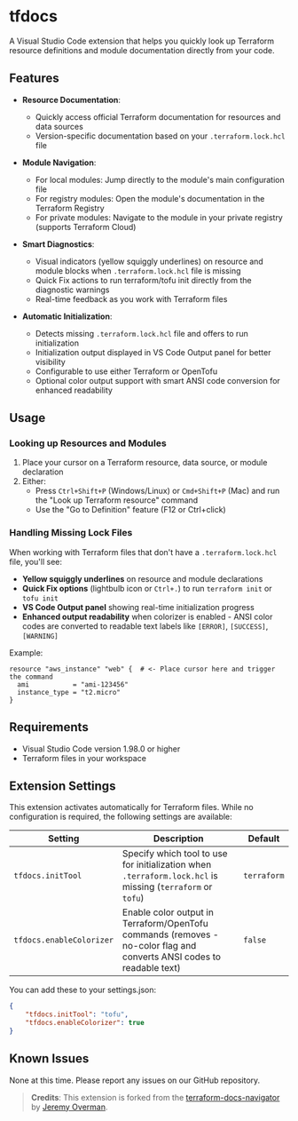 # tfdocs

A Visual Studio Code extension that helps you quickly look up Terraform resource definitions and module documentation directly from your code.

## Features

- **Resource Documentation**: 
  - Quickly access official Terraform documentation for resources and data sources
  - Version-specific documentation based on your `.terraform.lock.hcl` file

- **Module Navigation**: 
  - For local modules: Jump directly to the module's main configuration file
  - For registry modules: Open the module's documentation in the Terraform Registry
  - For private modules: Navigate to the module in your private registry (supports Terraform Cloud)

- **Smart Diagnostics**:
  - Visual indicators (yellow squiggly underlines) on resource and module blocks when `.terraform.lock.hcl` file is missing
  - Quick Fix actions to run terraform/tofu init directly from the diagnostic warnings
  - Real-time feedback as you work with Terraform files

- **Automatic Initialization**:
  - Detects missing `.terraform.lock.hcl` file and offers to run initialization
  - Initialization output displayed in VS Code Output panel for better visibility
  - Configurable to use either Terraform or OpenTofu
  - Optional color output support with smart ANSI code conversion for enhanced readability

## Usage

### Looking up Resources and Modules

1. Place your cursor on a Terraform resource, data source, or module declaration
2. Either:
   - Press `Ctrl+Shift+P` (Windows/Linux) or `Cmd+Shift+P` (Mac) and run the "Look up Terraform resource" command
   - Use the "Go to Definition" feature (F12 or Ctrl+click)

### Handling Missing Lock Files

When working with Terraform files that don't have a `.terraform.lock.hcl` file, you'll see:
- **Yellow squiggly underlines** on resource and module declarations
- **Quick Fix options** (lightbulb icon or `Ctrl+.`) to run `terraform init` or `tofu init`
- **VS Code Output panel** showing real-time initialization progress
- **Enhanced output readability** when colorizer is enabled - ANSI color codes are converted to readable text labels like `[ERROR]`, `[SUCCESS]`, `[WARNING]`

Example:
```hcl
resource "aws_instance" "web" {  # <- Place cursor here and trigger the command
  ami           = "ami-123456"
  instance_type = "t2.micro"
}
```

## Requirements

- Visual Studio Code version 1.98.0 or higher
- Terraform files in your workspace

## Extension Settings

This extension activates automatically for Terraform files. While no configuration is required, the following settings are available:

| Setting | Description | Default |
|---------|-------------|---------|
| `tfdocs.initTool` | Specify which tool to use for initialization when `.terraform.lock.hcl` is missing (`terraform` or `tofu`) | `terraform` |
| `tfdocs.enableColorizer` | Enable color output in Terraform/OpenTofu commands (removes -no-color flag and converts ANSI codes to readable text) | `false` |

You can add these to your settings.json:
```json
{
    "tfdocs.initTool": "tofu",
    "tfdocs.enableColorizer": true
}
```

## Known Issues

None at this time. Please report any issues on our GitHub repository.

> **Credits**: This extension is forked from the [terraform-docs-navigator](https://github.com/jeremyoverman/terraform-docs-navigator) by [Jeremy Overman](https://github.com/jeremyoverman).
